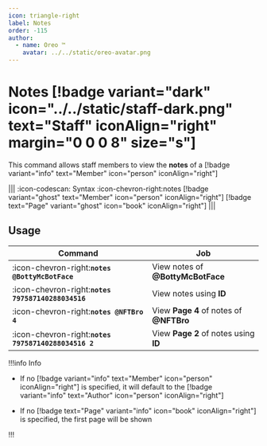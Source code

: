 ```yaml
---
icon: triangle-right
label: Notes
order: -115
author:
  - name: Oreo ™
    avatar: ../../static/oreo-avatar.png
---
```


# Notes [!badge variant="dark" icon="../../static/staff-dark.png" text="Staff" iconAlign="right" margin="0 0 0 8" size="s"]

This command allows staff members to view the **notes** of a [!badge variant="info" text="Member" icon="person" iconAlign="right"]

||| :icon-codescan: Syntax
:icon-chevron-right:notes [!badge variant="ghost" text="Member" icon="person" iconAlign="right"] [!badge text="Page" variant="ghost" icon="book" iconAlign="right"]
|||

## Usage

| Command                                              | Job                                     |
| ---------------------------------------------------- | --------------------------------------- |
| :icon-chevron-right:**`notes @BottyMcBotFace`**      | View notes of **@BottyMcBotFace**       |
| :icon-chevron-right:**`notes 797587140288034516`**   | View notes using **ID**                 |
| :icon-chevron-right:**`notes @NFTBro 4`**            | View **Page 4** of notes of **@NFTBro** |
| :icon-chevron-right:**`notes 797587140288034516 2`** | View **Page 2** of notes using **ID**   |

!!!info Info

- If no [!badge variant="info" text="Member" icon="person" iconAlign="right"] is specified, it will default to the [!badge variant="info" text="Author" icon="person" iconAlign="right"]

- If no [!badge text="Page" variant="info" icon="book" iconAlign="right"] is specified, the first page will be shown

!!!
